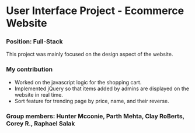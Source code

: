 # User Interface Project - Ecommerce Website
### Position: Full-Stack
This project was mainly focused on the design aspect of the website.
### My contribution 
* Worked on the javascript logic for the shopping cart.
* Implemented jQuery so that items added by admins are displayed on the website in real time.
* Sort feature for trending page by price, name, and their reverse.
### Group members: Hunter Mcconie, Parth Mehta, Clay RoBerts, Corey R., Raphael Salak
